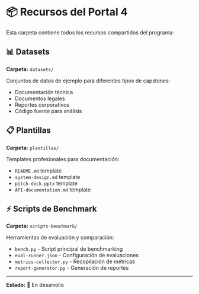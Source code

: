 # 📦 Recursos del Portal 4

Esta carpeta contiene todos los recursos compartidos del programa:

## 📊 Datasets
**Carpeta:** `datasets/`

Conjuntos de datos de ejemplo para diferentes tipos de capstones:
- Documentación técnica
- Documentos legales
- Reportes corporativos
- Código fuente para análisis

## 📋 Plantillas  
**Carpeta:** `plantillas/`

Templates profesionales para documentación:
- `README.md` template
- `system-design.md` template  
- `pitch-deck.pptx` template
- `API-documentation.md` template

## ⚡ Scripts de Benchmark
**Carpeta:** `scripts-benchmark/`

Herramientas de evaluación y comparación:
- `bench.py` - Script principal de benchmarking
- `eval-runner.json` - Configuración de evaluaciones
- `metrics-collector.py` - Recopilación de métricas
- `report-generator.py` - Generación de reportes

---

**Estado:** 🔄 En desarrollo
